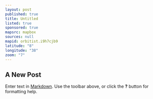 ```yaml
---
layout: post
published: true
title: Untitled
listed: true
sponsored: true
mapsrc: mapbox
sources: null
mapid: orbitist.i9h7cjb9
latitude: "8"
longitude: "38"
zoom: "7"
---
```


## A New Post

Enter text in [Markdown](http://daringfireball.net/projects/markdown/). Use the toolbar above, or click the **?** button for formatting help.